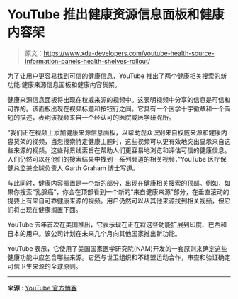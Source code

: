 # YouTube 推出健康资源信息面板和健康内容架

> 原文：<https://www.xda-developers.com/youtube-health-source-information-panels-health-shelves-rollout/>

为了让用户更容易找到可信的健康信息，YouTube 推出了两个健康相关搜索的新功能:健康来源信息面板和健康内容货架。

健康来源信息面板将出现在权威来源的视频中。这表明视频中分享的信息是可信和可靠的。该面板出现在视频标题和按钮行之间。它具有一个医学十字徽章和一个简短的描述，表明该视频来自一个经认可的医院或医学研究所。

“我们正在视频上添加健康来源信息面板，以帮助观众识别来自权威来源和健康内容货架的视频，当您搜索特定健康主题时，这些视频可以更有效地突出显示来自这些来源的视频。这些背景线索旨在帮助人们更容易地浏览和评估可信的健康信息。人们仍然可以在他们的搜索结果中找到一系列频道的相关视频，”YouTube 医疗保健总监兼全球负责人 Garth Graham 博士写道。

与此同时，健康内容搁置是一个新的部分，出现在健康相关搜索的顶部。例如，如果你搜索“乳腺癌”，你会在顶部看到一个新的“来自健康来源”部分，在垂直滚动的提要上有来自可靠健康来源的视频。用户仍然可以从其他来源找到相关视频，但它们将出现在健康搁置下面。

YouTube 去年首次在美国推出，它表示现在正在将这些功能扩展到印度、巴西和日本的用户。该公司计划在未来几个月向其他国家推出新功能。

YouTube 表示，它使用了美国国家医学研究院(NAM)开发的一套原则来确定这些健康功能中应包含哪些来源。它还与世卫组织和不结盟运动合作，审查和验证确定可信卫生来源的全球原则。

* * *

**来源** : [YouTube 官方博客](https://blog.google/intl/en-in/products/platforms/introducing-new-ways-help-you-find-answers-your-health-questions/)